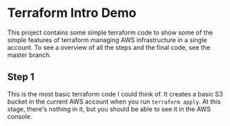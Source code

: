 Terraform Intro Demo
==============

This project contains some simple terraform code to show some of the simple features of terraform managing AWS infrastructure in a single account.
To see a overview of all the steps and the final code, see the master branch.

Step 1
----

This is the most basic terraform code I could think of.
It creates a basic S3 bucket in the current AWS account when you run `terraform apply`.
At this stage, there's nothing in it, but you should be able to see it in the AWS console.

